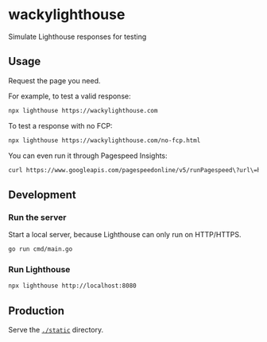 # wackylighthouse
Simulate Lighthouse responses for testing

## Usage

Request the page you need.

For example, to test a valid response:
```bash
npx lighthouse https://wackylighthouse.com
```

To test a response with no FCP:
```bash
npx lighthouse https://wackylighthouse.com/no-fcp.html
```

You can even run it through Pagespeed Insights:
```bash
curl https://www.googleapis.com/pagespeedonline/v5/runPagespeed\?url\=https://wackylighthouse.com
```

## Development

### Run the server

Start a local server, because Lighthouse can only run on HTTP/HTTPS.

```bash
go run cmd/main.go
```

### Run Lighthouse

```bash
npx lighthouse http://localhost:8080
```

## Production

Serve the [`./static`](./static) directory.
